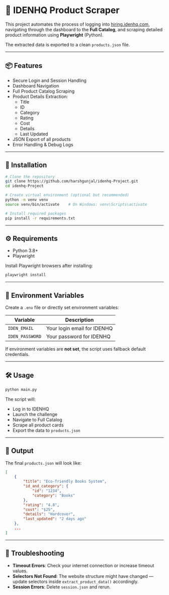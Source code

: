 # 🛒 IDENHQ Product Scraper

This project automates the process of logging into [hiring.idenhq.com](https://hiring.idenhq.com/), navigating through the dashboard to the **Full Catalog**, and scraping detailed product information using **Playwright** (Python).

The extracted data is exported to a clean `products.json` file.

---

## 📦 Features

- Secure Login and Session Handling
- Dashboard Navigation
- Full Product Catalog Scraping
- Product Details Extraction:
  - Title
  - ID
  - Category
  - Rating
  - Cost
  - Details
  - Last Updated
- JSON Export of all products
- Error Handling & Debug Logs

---

## 🚀 Installation

```bash
# Clone the repository
git clone https://github.com/harshgunjal/idenhq-Project.git
cd idenhq-Project

# Create virtual environment (optional but recommended)
python -m venv venv
source venv/bin/activate    # On Windows: venv\Scripts\activate

# Install required packages
pip install -r requirements.txt
```

---

## ⚙️ Requirements

- Python 3.8+
- Playwright

Install Playwright browsers after installing:

```bash
playwright install
```

---

## 🔐 Environment Variables

Create a `.env` file or directly set environment variables:

| Variable        | Description                  |
|-----------------|-------------------------------|
| `IDEN_EMAIL`    | Your login email for IDENHQ   |
| `IDEN_PASSWORD` | Your password for IDENHQ      |

If environment variables are **not set**, the script uses fallback default credentials.

---

## 🛠️ Usage

```bash
python main.py
```

The script will:
- Log in to IDENHQ
- Launch the challenge
- Navigate to Full Catalog
- Scrape all product cards
- Export the data to `products.json`

---

## 📄 Output

The final `products.json` will look like:

```json
[
    {
        "title": "Eco-friendly Books System",
        "id_and_category": {
            "id": "1234",
            "category": "Books"
        },
        "rating": "4.8",
        "cost": "$25",
        "details": "Hardcover",
        "last_updated": "2 days ago"
    },
    ...
]
```

---

## 🐞 Troubleshooting

- **Timeout Errors**: Check your internet connection or increase timeout values.
- **Selectors Not Found**: The website structure might have changed — update selectors inside `extract_product_data()` accordingly.
- **Session Errors**: Delete `session.json` and rerun.
